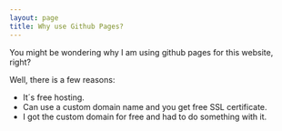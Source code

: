 ```yaml
---
layout: page
title: Why use Github Pages?
---
```


You might be wondering why I am using github pages for this website, right?

Well, there is a few reasons:

- It´s free hosting.
- Can use a custom domain name and you get free SSL certificate.
- I got the custom domain for free and had to do something with it.